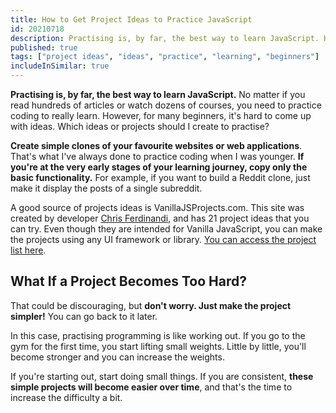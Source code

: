 ```yaml
---
title: How to Get Project Ideas to Practice JavaScript
id: 20210718
description: Practising is, by far, the best way to learn JavaScript. Here's some ideas to come up with new project ideas.
published: true
tags: ["project ideas", "ideas", "practice", "learning", "beginners"]
includeInSimilar: true
---
```

**Practising is, by far, the best way to learn JavaScript.** No matter if you read hundreds of articles or watch dozens of courses, you need to practice coding to really learn. However, for many beginners, it's hard to come up with ideas. Which ideas or projects should I create to practise?

**Create simple clones of your favourite websites or web applications**. That's what I've always done to practice coding when I was younger. **If you're at the very early stages of your learning journey, copy only the basic functionality.** For example, if you want to build a Reddit clone, just make it display the posts of a single subreddit.

A good source of projects ideas is VanillaJSProjects.com. This site was created by developer [Chris Ferdinandi](https://gomakethings.com/), and has 21 project ideas that you can try. Even though they are intended for Vanilla JavaScript, you can make the projects using any UI framework or library. [You can access the project list here](https://vanillajsprojects.com).

## What If a Project Becomes Too Hard?

That could be discouraging, but **don't worry. Just make the project simpler!** You can go back to it later.

In this case, practising programming is like working out. If you go to the gym for the first time, you start lifting small weights. Little by little, you'll become stronger and you can increase the weights.

If you're starting out, start doing small things. If you are consistent, **these simple projects will become easier over time**, and that's the time to increase the difficulty a bit.